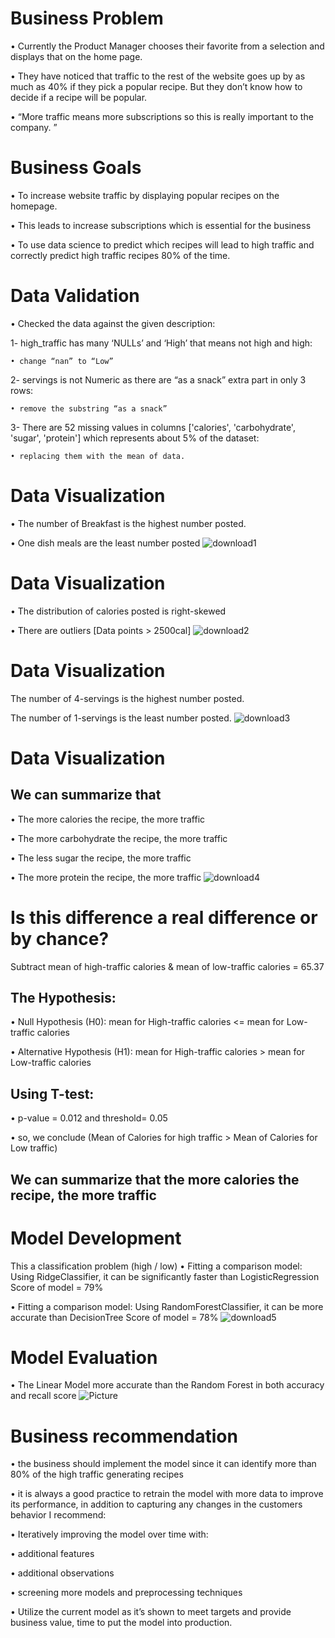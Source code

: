 # Business Problem 
• Currently the Product Manager chooses their favorite from a selection and displays that on the home page. 

• They have noticed that traffic to the rest of the website goes up by as much as 40% if they pick a popular recipe. But they don’t know how to decide if a recipe will be popular. 

• “More traffic means more subscriptions so this is really important to the company. ”


# Business Goals 
• To increase website traffic by displaying popular recipes on the homepage. 

• This leads to increase subscriptions which is essential for the business 

• To use data science to predict which recipes will lead to high traffic and correctly predict high traffic recipes 80% of the time.

# Data Validation 
• Checked the data against the given description: 

  1- high_traffic has many ‘NULLs’ and ‘High’ that means not high and high: 
  
    • change “nan” to “Low” 
    
  2- servings is not Numeric as there are “as a snack” extra part in only 3 rows: 
  
    • remove the substring “as a snack” 
    
  3- There are 52 missing values in columns ['calories', 'carbohydrate', 'sugar', 'protein'] which represents about 5% of the dataset: 
  
    • replacing them with the mean of data.

# Data Visualization 
• The number of Breakfast is the highest number posted. 

• One dish meals are the least number posted
![download1](https://github.com/EngMuhammadAtef/Recipe-Traffic-DataCamp/assets/96551959/f3fa0502-00c1-4ee5-8d73-4255e7940395)


# Data Visualization 
• The distribution of calories posted is right-skewed 

• There are outliers [Data points > 2500cal]
![download2](https://github.com/EngMuhammadAtef/Recipe-Traffic-DataCamp/assets/96551959/7c763c2e-3432-4bcd-ad97-a7ef8d891ed7)


# Data Visualization 
The number of 4-servings is the highest number posted. 

The number of 1-servings is the least number posted.
![download3](https://github.com/EngMuhammadAtef/Recipe-Traffic-DataCamp/assets/96551959/679eaee6-aa61-47c3-8c0c-48951fea716a)


# Data Visualization 
## We can summarize that 
• The more calories the recipe, the more traffic 

• The more carbohydrate the recipe, the more traffic 

• The less sugar the recipe, the more traffic 

• The more protein the recipe, the more traffic
![download4](https://github.com/EngMuhammadAtef/Recipe-Traffic-DataCamp/assets/96551959/cfe6c3ec-b54e-4e48-a8d2-05af6555ea7d)


# Is this difference a real difference or by chance? 
Subtract mean of high-traffic calories & mean of low-traffic calories = 65.37 

## The Hypothesis: 

• Null Hypothesis (H0): mean for High-traffic calories <= mean for Low-traffic calories 

• Alternative Hypothesis (H1): mean for High-traffic calories > mean for Low-traffic calories 

## Using T-test: 
• p-value = 0.012 and threshold= 0.05 

• so, we conclude (Mean of Calories for high traffic > Mean of Calories for Low traffic)

## We can summarize that the more calories the recipe, the more traffic


# Model Development 
This a classification problem (high / low)
• Fitting a comparison model: Using RidgeClassifier, it can be significantly faster than LogisticRegression Score of model = 79% 

• Fitting a comparison model: Using RandomForestClassifier, it can be more accurate than DecisionTree Score of model = 78%
![download5](https://github.com/EngMuhammadAtef/Recipe-Traffic-DataCamp/assets/96551959/ada9b773-e171-4744-8cb9-8d771abf7179)


# Model Evaluation 
• The Linear Model more accurate than the Random Forest in both accuracy and recall score
![Picture](https://github.com/EngMuhammadAtef/Recipe-Traffic-DataCamp/assets/96551959/28da1260-a414-4a6a-92b8-a2b3895f37f9)


# Business recommendation 
• the business should implement the model since it can identify more than 80% of the high traffic generating recipes 

• it is always a good practice to retrain the model with more data to improve its performance, in addition to capturing any changes in the customers behavior I recommend: 

• Iteratively improving the model over time with: 

  • additional features 
  
  • additional observations 
  
  • screening more models and preprocessing techniques
  
• Utilize the current model as it’s shown to meet targets and provide business value, time to put the model into production.
